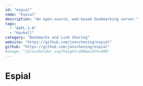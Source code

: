 ```yaml
---
id: "espial"
name: "Espial"
description: "An open-source, web-based bookmarking server."
tags:
  - "AGPL-3.0"
  - "Haskell"
category: "Bookmarks and Link Sharing"
website: "https://github.com/jonschoning/espial"
github: "https://github.com/jonschoning/espial"
#image: "/placeholder.svg?height=300&width=400"
---
```


# Espial
